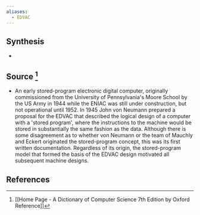 ```yaml
---
aliases:
  - EDVAC
---
```

## Synthesis
- 
## Source [^1]
- An early stored-program electronic digital computer, originally commissioned from the University of Pennsylvania's Moore School by the US Army in 1944 while the ENIAC was still under construction, but not operational until 1952. In 1945 John von Neumann prepared a proposal for the EDVAC that described the logical design of a computer with a 'stored program', where the instructions to the machine would be stored in substantially the same fashion as the data. Although there is some disagreement as to whether von Neumann or the team of Mauchly and Eckert originated the stored-program concept, this was its first written documentation. Regardless of its origin, the stored-program model that formed the basis of the EDVAC design motivated all subsequent machine designs.
## References

[^1]: [[Home Page - A Dictionary of Computer Science 7th Edition by Oxford Reference]]